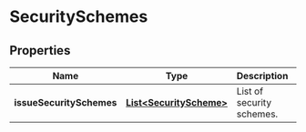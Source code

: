 # SecuritySchemes

## Properties
Name | Type | Description | Notes
------------ | ------------- | ------------- | -------------
**issueSecuritySchemes** | [**List&lt;SecurityScheme&gt;**](SecurityScheme.md) | List of security schemes. |  [optional]
